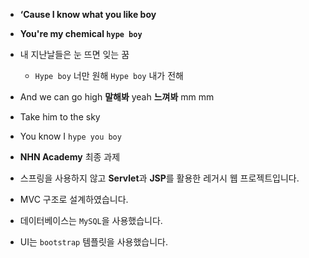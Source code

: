 - **‘Cause I know what you like boy**
- **You're my chemical `hype boy`**
- 내 지난날들은 눈 뜨면 잊는 꿈
  - `Hype boy` 너만 원해 `Hype boy` 내가 전해
- And we can go high **말해봐** yeah **느껴봐** mm mm
- Take him to the sky
- You know I `hype you boy`

- **NHN Academy** 최종 과제
- 스프링을 사용하지 않고 **Servlet**과 **JSP**를 활용한 레거시 웹 프로젝트입니다.
- MVC 구조로 설계하였습니다.
- 데이터베이스는 `MySQL`을 사용했습니다.
- UI는 `bootstrap` 템플릿을 사용했습니다.